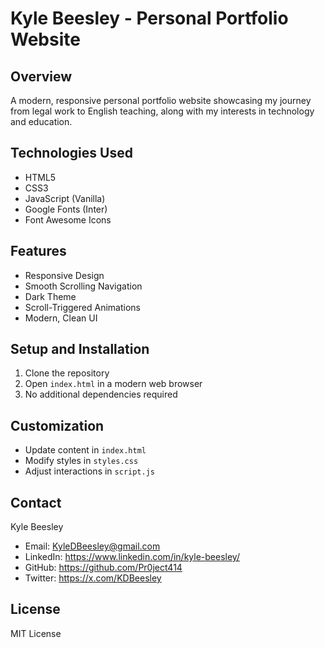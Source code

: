 # Kyle Beesley - Personal Portfolio Website

## Overview
A modern, responsive personal portfolio website showcasing my journey from legal work to English teaching, along with my interests in technology and education.

## Technologies Used
- HTML5
- CSS3
- JavaScript (Vanilla)
- Google Fonts (Inter)
- Font Awesome Icons

## Features
- Responsive Design
- Smooth Scrolling Navigation
- Dark Theme
- Scroll-Triggered Animations
- Modern, Clean UI

## Setup and Installation
1. Clone the repository
2. Open `index.html` in a modern web browser
3. No additional dependencies required

## Customization
- Update content in `index.html`
- Modify styles in `styles.css`
- Adjust interactions in `script.js`

## Contact
Kyle Beesley
- Email: KyleDBeesley@gmail.com
- LinkedIn: https://www.linkedin.com/in/kyle-beesley/
- GitHub: https://github.com/Pr0ject414
- Twitter: https://x.com/KDBeesley

## License
MIT License
